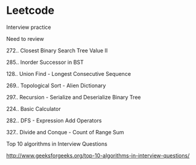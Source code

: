 # Leetcode
Interview practice

Need to review

272.. Closest Binary Search Tree Value II

285.. Inorder Successor in BST

128.. Union Find - Longest Consecutive Sequence

269.. Topological Sort - Alien Dictionary

297.. Recursion - Serialize and Deserialize Binary Tree

224.. Basic Calculator

282.. DFS - Expression Add Operators

327.. Divide and Conque - Count of Range Sum







Top 10 algorithms in Interview Questions

http://www.geeksforgeeks.org/top-10-algorithms-in-interview-questions/

